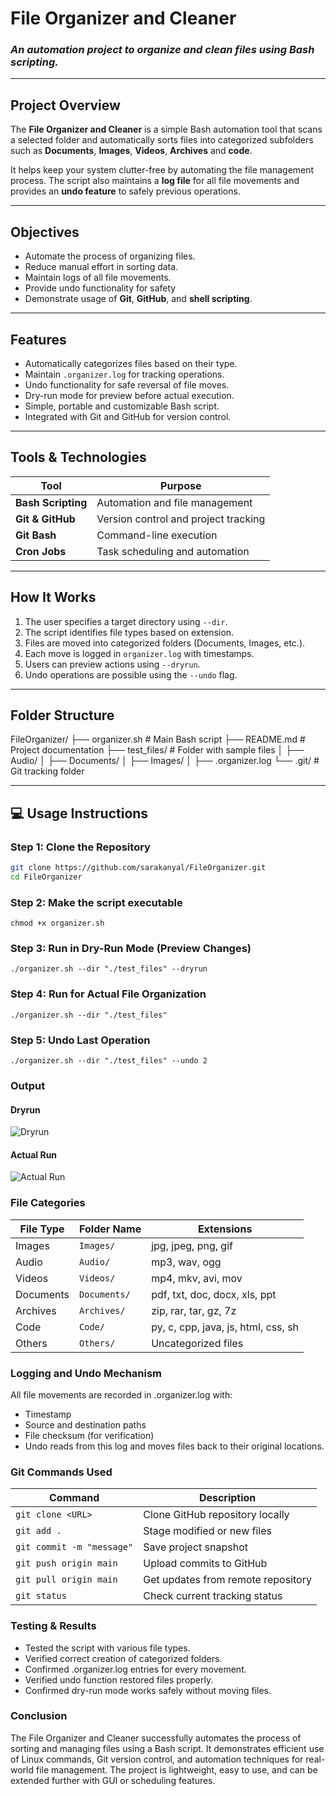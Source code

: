 # File Organizer and Cleaner

### *An automation project to organize and clean files using Bash scripting.*

---

## Project Overview
The **File Organizer and Cleaner** is a simple Bash automation tool that scans a selected folder and automatically sorts files into categorized subfolders such as **Documents**, **Images**, **Videos**, **Archives** and **code**.

It helps keep your system clutter-free by automating the file management process. The script also maintains a **log file** for all file movements and provides an **undo feature** to safely previous operations.

---

## Objectives

- Automate the process of organizing files.
- Reduce manual effort in sorting data.
- Maintain logs of all file movements.
- Provide undo functionality for safety
- Demonstrate usage of **Git**, **GitHub**, and **shell scripting**.

---

## Features
- Automatically categorizes files based on their type.
- Maintain `.organizer.log` for tracking operations.
- Undo functionality for safe reversal of file moves.
- Dry-run mode for preview before actual execution.
- Simple, portable and customizable Bash script.
- Integrated with Git and GitHub for version control.

---
## Tools & Technologies

| Tool | Purpose |
|------|----------|
| **Bash Scripting** | Automation and file management |
| **Git & GitHub** | Version control and project tracking |
| **Git Bash** | Command-line execution|
| **Cron Jobs** | Task scheduling and automation |

---

## How It Works
1. The user specifies a target directory using `--dir`.
2. The script identifies file types based on extension.
3. Files are moved into categorized folders (Documents, Images, etc.).
4. Each move is logged in `organizer.log` with timestamps.
5. Users can preview actions using `--dryrun`.
6. Undo operations are possible using the `--undo` flag.

---
## Folder Structure
FileOrganizer/
├── organizer.sh # Main Bash script
├── README.md # Project documentation
├── test_files/ # Folder with sample files
│ ├── Audio/
│ ├── Documents/
│ ├── Images/
│ ├── .organizer.log
└── .git/ # Git tracking folder
  

---

## 💻 Usage Instructions

### Step 1: Clone the Repository
```bash
git clone https://github.com/sarakanyal/FileOrganizer.git
cd FileOrganizer
```

### Step 2: Make the script executable
```
chmod +x organizer.sh
```

### Step 3: Run in Dry-Run Mode (Preview Changes)
```
./organizer.sh --dir "./test_files" --dryrun
```

### Step 4: Run for Actual File Organization
```
./organizer.sh --dir "./test_files"
```

### Step 5: Undo Last Operation
```
./organizer.sh --dir "./test_files" --undo 2
```
### Output
#### Dryrun
![Dryrun](https://github.com/sarakanyal03/FileOrganizer/blob/main/dryrun.png)

#### Actual Run 
![Actual Run](https://github.com/sarakanyal03/FileOrganizer/blob/main/actualrun.png)


### File Categories

| File Type | Folder Name  | Extensions                          |
| --------- | ------------ | ----------------------------------- |
| Images    | `Images/`    | jpg, jpeg, png, gif                 |
| Audio     | `Audio/`     | mp3, wav, ogg                       |
| Videos    | `Videos/`    | mp4, mkv, avi, mov                  |
| Documents | `Documents/` | pdf, txt, doc, docx, xls, ppt       |
| Archives  | `Archives/`  | zip, rar, tar, gz, 7z               |
| Code      | `Code/`      | py, c, cpp, java, js, html, css, sh |
| Others    | `Others/`    | Uncategorized files                 |


### Logging and Undo Mechanism

All file movements are recorded in .organizer.log with:
- Timestamp
- Source and destination paths
- File checksum (for verification)
- Undo reads from this log and moves files back to their original locations.


### Git Commands Used 
| Command                   | Description                        |
| ------------------------- | ---------------------------------- |
| `git clone <URL>`         | Clone GitHub repository locally    |
| `git add .`               | Stage modified or new files        |
| `git commit -m "message"` | Save project snapshot              |
| `git push origin main`    | Upload commits to GitHub           |
| `git pull origin main`    | Get updates from remote repository |
| `git status`              | Check current tracking status      |


### Testing & Results

- Tested the script with various file types.
- Verified correct creation of categorized folders.
- Confirmed .organizer.log entries for every movement.
- Verified undo function restored files properly.
- Confirmed dry-run mode works safely without moving files.


### Conclusion

The File Organizer and Cleaner successfully automates the process of sorting and managing files using a Bash script.
It demonstrates efficient use of Linux commands, Git version control, and automation techniques for real-world file management.
The project is lightweight, easy to use, and can be extended further with GUI or scheduling features.
